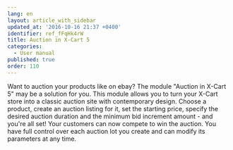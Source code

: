 ```yaml
---
lang: en
layout: article_with_sidebar
updated_at: '2016-10-16 21:37 +0400'
identifier: ref_fFqHk4rW
title: Auction in X-Cart 5
categories:
  - User manual
published: true
order: 110
---
```



Want to auction your products like on ebay? The module "Auction in X-Cart 5" may be a solution for you. This module allows you to turn your X-Cart store into a classic auction site with contemporary design. Choose a product, create an auction listing for it, set the starting price, specify the desired auction duration and the minimum bid increment amount - and you're all set! Your customers can now compete to win the auction. You have full control over each auction lot you create and can modify its parameters at any time.
